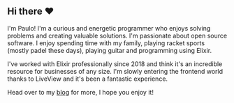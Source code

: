 ## Hi there ❤️ 

I'm Paulo! I'm a curious and energetic programmer who enjoys solving problems
and creating valuable solutions. I'm passionate about open source software. I
enjoy spending time with my family, playing racket sports (mostly padel these
days), playing guitar and programming using Elixir.

I've worked with Elixir professionally since 2018 and think it's an incredible
resource for businesses of any size. I'm slowly entering the frontend world
thanks to LiveView and it's been a fantastic experience.

Head over to my <a href="https://pdgonzalez872.github.io" target="_blank">blog</a> for more, I hope you enjoy it!
